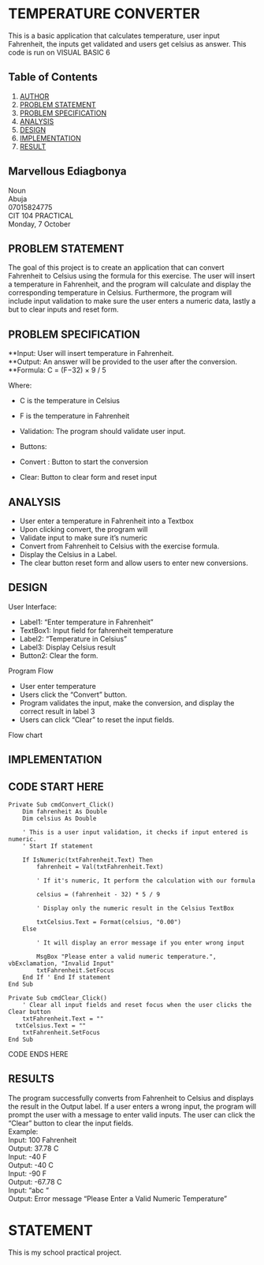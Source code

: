# TEMPERATURE CONVERTER


 This is a basic application that calculates temperature, user input Fahrenheit, the inputs get validated and users get celsius as answer.
This code is run on VISUAL BASIC 6


## Table of Contents

1. [AUTHOR](#marvellous-ediagbonya)
1. [PROBLEM STATEMENT](#problem-statement)
2. [PROBLEM SPECIFICATION](#problem-specification)
3. [ANALYSIS](#analysis)
4. [DESIGN](#design)
5. [IMPLEMENTATION](#implementation)
5. [RESULT](#result)

## Marvellous Ediagbonya
Noun  
Abuja  
07015824775  
CIT 104 PRACTICAL  
Monday, 7 October  

## PROBLEM STATEMENT

The goal of this project is to create an application that can convert Fahrenheit to Celsius using the formula for this exercise. The user will insert a temperature in Fahrenheit, and the program will  calculate and display the corresponding temperature in Celsius.
Furthermore, the program will include input validation to make sure the user enters a numeric data, lastly a but to clear inputs and reset form.

## PROBLEM SPECIFICATION

**Input: User will insert temperature in Fahrenheit.  
**Output: An answer will be provided to the user after the conversion.  
**Formula: C = (F−32) × 9 / 5 

Where:  

- C is the temperature in Celsius    
- F is the temperature in Fahrenheit    

- Validation: The program should validate user input.  
- Buttons:  
- Convert : Button to start the conversion  
 - Clear: Button to clear form and reset input  

## ANALYSIS

- User enter a temperature in Fahrenheit into a Textbox  
- Upon clicking convert, the program will	  
- Validate input to make sure it’s numeric  
- Convert from Fahrenheit to Celsius with the exercise formula.  
- Display the Celsius in a Label.  
- The clear button reset form and allow users to enter new conversions.  

## DESIGN

User Interface:  

- Label1: “Enter temperature in Fahrenheit”  
- TextBox1: Input field for fahrenheit temperature  
- Label2: “Temperature in Celsius”  
- Label3: Display Celsius result  
- Button2: Clear the form.  

Program Flow  

- User enter temperature  
- Users click the “Convert” button.  
- Program validates the input, make the conversion, and display the correct result in label 3  
- Users can click “Clear” to reset the input fields.  

Flow chart



## IMPLEMENTATION

CODE START HERE
-
```vb6
Private Sub cmdConvert_Click()
    Dim fahrenheit As Double
    Dim celsius As Double

    ' This is a user input validation, it checks if input entered is numeric.
    ' Start If statement
    
    If IsNumeric(txtFahrenheit.Text) Then
        fahrenheit = Val(txtFahrenheit.Text)

        ' If it's numeric, It perform the calculation with our formula
        
        celsius = (fahrenheit - 32) * 5 / 9

        ' Display only the numeric result in the Celsius TextBox
        
        txtCelsius.Text = Format(celsius, "0.00")
    Else
    
        ' It will display an error message if you enter wrong input
        
        MsgBox "Please enter a valid numeric temperature.", vbExclamation, "Invalid Input"
        txtFahrenheit.SetFocus
    End If ' End If statement
End Sub

Private Sub cmdClear_Click()
    ' Clear all input fields and reset focus when the user clicks the Clear button
    txtFahrenheit.Text = ""
  txtCelsius.Text = ""
    txtFahrenheit.SetFocus
End Sub
```
CODE ENDS HERE




## RESULTS

The program successfully converts from Fahrenheit to Celsius and displays the result in the Output label.
If a user enters a wrong input, the program will prompt the user with a message to enter valid inputs.
The user can click the “Clear” button to clear the input fields.  
Example:  
Input: 100 Fahrenheit  
Output: 37.78 C  
Input: -40 F  
Output: -40 C  
Input: -90 F  
Output: -67.78 C  
Input: “abc “  
Output: Error message “Please Enter a Valid Numeric Temperature”  

# STATEMENT
This is my school practical project.
